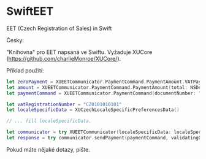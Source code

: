 # SwiftEET
EET (Czech Registration of Sales) in Swift

Česky:

"Knihovna" pro EET napsaná ve Swiftu. Vyžaduje XUCore (https://github.com/charlieMonroe/XUCore/).

Příklad použití:

```swift
let zeroPayment = XUEETCommunicator.PaymentCommand.PaymentAmount.VATPayment(vatExclusive: NSDecimalNumber.zero, vat: NSDecimalNumber.zero)
let amount = XUEETCommunicator.PaymentCommand.PaymentAmount(total: NSDecimalNumber.zero, baseRateVATPayment: zeroPayment, loweredRateVATPayment: zeroPayment)
let paymentCommand = XUEETCommunicator.PaymentCommand(documentNumber: "00001", paymentAmount: amount, transactionDate: Date())

let vatRegistrationNumber = "CZ0101010101"
let localeSpecificData = XUCzechLocaleSpecificPreferencesData()

// ... fill localeSpecificData.

let communicator = try XUEETCommunicator(localeSpecificData: localeSpecificData, vatRegistrationID: vatRegistrationNumber)
let response = try communicator.sendPayment(paymentCommand, validatingOnly: true)
```

Pokud máte nějaké dotazy, pište.
